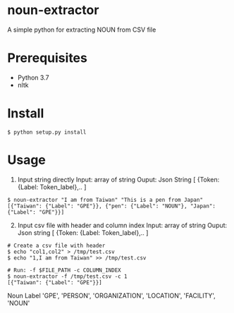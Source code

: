 # noun-extractor

A simple python for extracting NOUN from CSV file


# Prerequisites

* Python 3.7
* nltk

# Install 

```
$ python setup.py install
```

# Usage

1. Input string directly
Input: array of string
Ouput: Json String
[
  {Token: {Label: Token_label},..
]

```
$ noun-extractor "I am from Taiwan" "This is a pen from Japan"
[{"Taiwan": {"Label": "GPE"}}, {"pen": {"Label": "NOUN"}, "Japan": {"Label": "GPE"}}]
```

2. Input csv file with header and column index
Input: array of string
Ouput: Json string
[
  {Token: {Label: Token_label},..
]


```
# Create a csv file with header
$ echo "col1,col2" > /tmp/test.csv
$ echo "1,I am from Taiwan" >> /tmp/test.csv

# Run: -f $FILE_PATH -c COLUMN_INDEX
$ noun-extractor -f /tmp/test.csv -c 1
[{"Taiwan": {"Label": "GPE"}}]
```

Noun Label 'GPE', 'PERSON', 'ORGANIZATION', 'LOCATION', 'FACILITY', 'NOUN'
